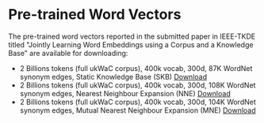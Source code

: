 # Pre-trained Word Vectors
The pre-trained word vectors reported in the submitted paper in IEEE-TKDE titled "Jointly Learning Word Embeddings using a Corpus and a Knowledge Base" are available for downloading:
* 2 Billions tokens (full ukWaC corpus), 400k vocab, 300d, 87K WordNet synonym edges, Static Knowledge Base (SKB)
[Download](https://cgi.csc.liv.ac.uk/~suhaibani/jointreps/downloads/JointReps_2B_87K_300d_SKB.zip)
* 2 Billions tokens (full ukWaC corpus), 400k vocab, 300d, 108K WordNet synonym edges, Nearest Neighbour Expansion (NNE)
[Download](https://cgi.csc.liv.ac.uk/~suhaibani/jointreps/downloads/JointReps_2B_108K_300d_NNE.zip)
* 2 Billions tokens (full ukWaC corpus), 400k vocab, 300d, 104K WordNet synonym edges, Mutual Nearest Neighbour Expansion (MNE)
[Download](https://cgi.csc.liv.ac.uk/~suhaibani/jointreps/downloads/JointReps_2B_104K_300d_MNE.zip)
